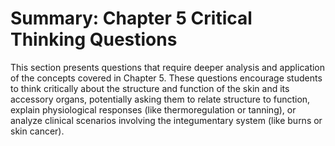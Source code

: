 # Summary: Chapter 5 Critical Thinking Questions

This section presents questions that require deeper analysis and application of the concepts covered in Chapter 5. These questions encourage students to think critically about the structure and function of the skin and its accessory organs, potentially asking them to relate structure to function, explain physiological responses (like thermoregulation or tanning), or analyze clinical scenarios involving the integumentary system (like burns or skin cancer).

